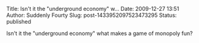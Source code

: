 Title: Isn&#39;t it the &quot;underground economy&quot; w...
Date: 2009-12-27 13:51
Author: Suddenly Fourty
Slug: post-1433952097523473295
Status: published

Isn't it the "underground economy" what makes a game of monopoly fun?
